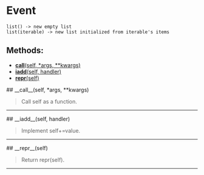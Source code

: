# Event 
 ```
 list() -> new empty list
list(iterable) -> new list initialized from iterable's items 
```
## Methods: 
* [__call__(self, *args, **kwargs)](#__call__) 
* [__iadd__(self, handler)](#__iadd__) 
* [__repr__(self)](#__repr__) 
<div id="__call__"></div>## __call__(self, *args, **kwargs) 

  

 > Call self as a function. 

 --- 
<div id="__iadd__"></div>## __iadd__(self, handler) 

  

 > Implement self+=value. 

 --- 
<div id="__repr__"></div>## __repr__(self) 

  

 > Return repr(self). 

 --- 
